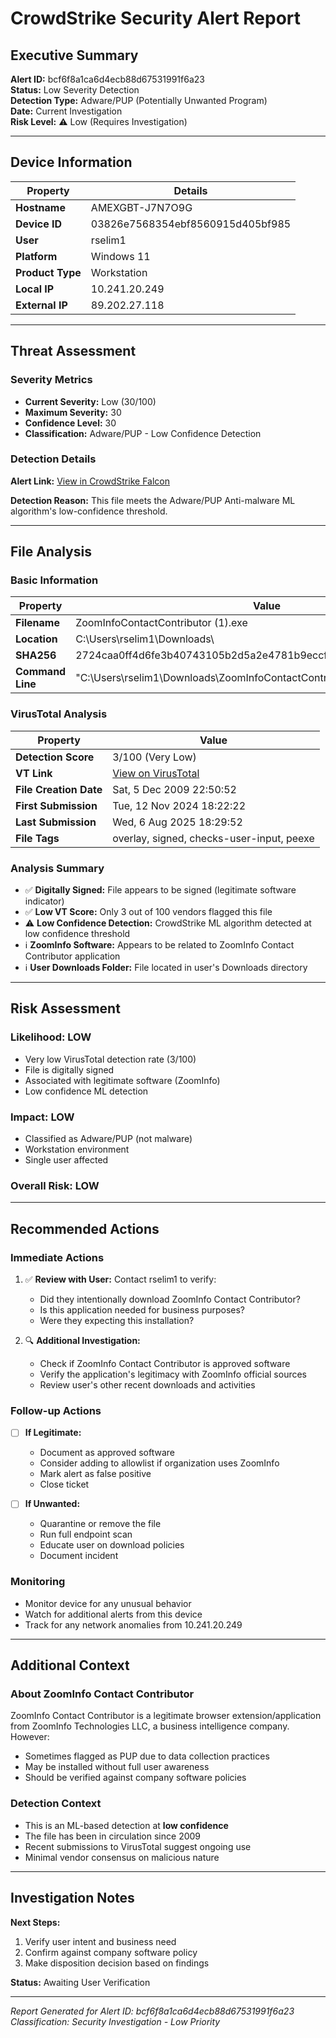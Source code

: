 # CrowdStrike Security Alert Report

## Executive Summary

**Alert ID:** bcf6f8a1ca6d4ecb88d67531991f6a23  
**Status:** Low Severity Detection  
**Detection Type:** Adware/PUP (Potentially Unwanted Program)  
**Date:** Current Investigation  
**Risk Level:** ⚠️ Low (Requires Investigation)

---

## Device Information

| Property | Details |
|----------|---------|
| **Hostname** | AMEXGBT-J7N7O9G |
| **Device ID** | 03826e7568354ebf8560915d405bf985 |
| **User** | rselim1 |
| **Platform** | Windows 11 |
| **Product Type** | Workstation |
| **Local IP** | 10.241.20.249 |
| **External IP** | 89.202.27.118 |

---

## Threat Assessment

### Severity Metrics
- **Current Severity:** Low (30/100)
- **Maximum Severity:** 30
- **Confidence Level:** 30
- **Classification:** Adware/PUP - Low Confidence Detection

### Detection Details
**Alert Link:** [View in CrowdStrike Falcon](https://falcon.crowdstrike.com/activity-v2/detections/bcf6f8a1ca6d4ecb88d67531991f6a23:ind:03826e7568354ebf8560915d405bf985:197146141349-5760-48255760?_cid=g03000vskyuepepnhhjjzr6b4kpohpzu)

**Detection Reason:** This file meets the Adware/PUP Anti-malware ML algorithm's low-confidence threshold.

---

## File Analysis

### Basic Information
| Property | Value |
|----------|-------|
| **Filename** | ZoomInfoContactContributor (1).exe |
| **Location** | C:\Users\rselim1\Downloads\ |
| **SHA256** | 2724caa0ff4d6fe3b40743105b2d5a2e4781b9eccfc637c07a6f21fe09d3f669 |
| **Command Line** | "C:\Users\rselim1\Downloads\ZoomInfoContactContributor (1).exe" |

### VirusTotal Analysis
| Property | Value |
|----------|-------|
| **Detection Score** | 3/100 (Very Low) |
| **VT Link** | [View on VirusTotal](https://www.virustotal.com/gui/file/2724caa0ff4d6fe3b40743105b2d5a2e4781b9eccfc637c07a6f21fe09d3f669/detection) |
| **File Creation Date** | Sat, 5 Dec 2009 22:50:52 |
| **First Submission** | Tue, 12 Nov 2024 18:22:22 |
| **Last Submission** | Wed, 6 Aug 2025 18:29:52 |
| **File Tags** | overlay, signed, checks-user-input, peexe |

### Analysis Summary
- ✅ **Digitally Signed:** File appears to be signed (legitimate software indicator)
- ✅ **Low VT Score:** Only 3 out of 100 vendors flagged this file
- ⚠️ **Low Confidence Detection:** CrowdStrike ML algorithm detected at low confidence threshold
- ℹ️ **ZoomInfo Software:** Appears to be related to ZoomInfo Contact Contributor application
- ℹ️ **User Downloads Folder:** File located in user's Downloads directory

---

## Risk Assessment

### Likelihood: **LOW**
- Very low VirusTotal detection rate (3/100)
- File is digitally signed
- Associated with legitimate software (ZoomInfo)
- Low confidence ML detection

### Impact: **LOW**
- Classified as Adware/PUP (not malware)
- Workstation environment
- Single user affected

### Overall Risk: **LOW**

---

## Recommended Actions

### Immediate Actions
1. ✅ **Review with User:** Contact rselim1 to verify:
   - Did they intentionally download ZoomInfo Contact Contributor?
   - Is this application needed for business purposes?
   - Were they expecting this installation?

2. 🔍 **Additional Investigation:**
   - Check if ZoomInfo Contact Contributor is approved software
   - Verify the application's legitimacy with ZoomInfo official sources
   - Review user's other recent downloads and activities

### Follow-up Actions
- [ ] **If Legitimate:** 
  - Document as approved software
  - Consider adding to allowlist if organization uses ZoomInfo
  - Mark alert as false positive
  - Close ticket

- [ ] **If Unwanted:**
  - Quarantine or remove the file
  - Run full endpoint scan
  - Educate user on download policies
  - Document incident

### Monitoring
- Monitor device for any unusual behavior
- Watch for additional alerts from this device
- Track for any network anomalies from 10.241.20.249

---

## Additional Context

### About ZoomInfo Contact Contributor
ZoomInfo Contact Contributor is a legitimate browser extension/application from ZoomInfo Technologies LLC, a business intelligence company. However:
- Sometimes flagged as PUP due to data collection practices
- May be installed without full user awareness
- Should be verified against company software policies

### Detection Context
- This is an ML-based detection at **low confidence**
- The file has been in circulation since 2009
- Recent submissions to VirusTotal suggest ongoing use
- Minimal vendor consensus on malicious nature

---

## Investigation Notes

**Next Steps:**
1. Verify user intent and business need
2. Confirm against company software policy
3. Make disposition decision based on findings

**Status:** Awaiting User Verification

---

*Report Generated for Alert ID: bcf6f8a1ca6d4ecb88d67531991f6a23*  
*Classification: Security Investigation - Low Priority*
